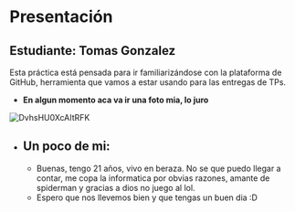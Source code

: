 # Presentación

## Estudiante: Tomas Gonzalez

Esta práctica está pensada para ir familiarizándose con la plataforma de GitHub, herramienta que vamos a estar usando para las entregas de TPs.


- **En algun momento aca va ir una foto mia, lo juro**

![DvhsHU0XcAItRFK](https://user-images.githubusercontent.com/70342761/187793811-c2bedb6c-ffe3-4492-97a2-7cddc2ec1ef6.jpg)

- ## Un poco de mi:
	- Buenas, tengo 21 años, vivo en beraza. No se que puedo llegar a contar, me copa la informatica por obvias razones, amante de spiderman y gracias a dios no juego al lol.
	- Espero que nos llevemos bien y que tengas un buen dia :D
